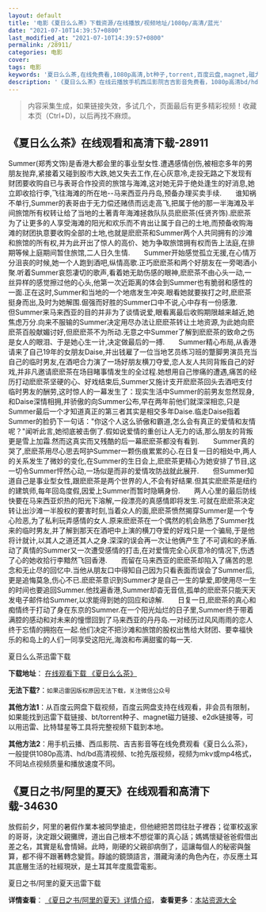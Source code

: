 ```yaml
---
layout: default
title: '电影《夏日么么茶》下载资源/在线播放/视频地址/1080p/高清/蓝光'
date: "2021-07-10T14:39:57+0800"
last_modified_at: "2021-07-10T14:39:57+0800"
permalink: /28911/
categories: 电影
cover:
tags: 电影
keywords: '夏日么么茶,在线免费看,1080p高清,bt种子,torrent,百度云盘,magnet,磁力链,迅雷下载资源'
description: '《夏日么么茶》在线云播放手机西瓜影院吉吉影音免费看，1080p高清bd/hd未删减完整版和tc抢先枪版，mkv/mp4格式，附带bt/torrent种子、magnet/磁力链、百度云盘、网盘资源迅雷下载链接'
---
```


>内容采集生成，如果链接失效，多试几个，页面最后有更多精彩视频！收藏本页（Ctrl+D)，以后再找不麻烦。


## 《夏日么么茶》在线观看和高清下载-28911

Summer(郑秀文饰)是香港大都会里的事业型女性.遭遇感情创伤,被相恋多年的男朋友抛弃,紧接着又碰到股市大跌,她又失去工作,在心灰意冷,走投无路之下发现有财团要收购自已与表哥合作投资的旅馆与海滩,这对她无异于绝处逢生的好消息,她立即收拾行李,飞往海滩的所在地--马来西亚丹丹岛,预备办理买卖手续.　　谁知祸不单行,Summer的表哥由于无力偿还赌债而远走高飞,把属于他的那一半海滩及半间旅馆所有权转让给了当地的土著青年海滩拯救队队员麽麽茶(任贤齐饰).麽麽茶为了让更多的人享受海滩的阳光和欢乐而不肯出让属于自己的土地,而预备收购海滩的财团执意要收购全部的土地,也就是麽麽茶和Summer两个人共同拥有的沙滩和旅馆的所有权,并为此开出了惊人的高价、她为争取旅馆拥有权而告上法庭,在排期等候上庭期间暂住旅馆,二人日久生情.　　Summer开始感觉孤立无援,在心情万分沮丧的时候,她一个人跑到酒吧,纵情高歌.正巧麽麽茶和两个好朋友在一旁喝酒小聚.听着Summer哀怨凄切的歌声,看着她无助伤感的眼神,麽麽茶不由心头一动,一丝异样的感觉擦过他的心头,他第一次近距离的体会到Summer也有脆弱和感性的一面.正在这时,Summer和当地的一个地痞发生冲突.眼看她就要挨打之时,麽麽茶挺身而出,及时为她解围.倔强而好胜的Summer口中不说,心中存有一份感激.　　但Summer来马来西亚的目的并非为了谈情说爱,眼看离最后收购期限越来越近,她焦虑万分.向来不服输的Summer决定用尽办法让麽麽茶转让土地资源,为此她向麽麽茶百般献媚讨好,但麽麽茶不为所动.无意之中Summer了解到麽麽茶的致命之伤是女人的眼泪、于是她心生一计,决定做最后的一搏.　　Summer精心布局,从香港请来了自己19年的女朋友Daise,并出钱雇了一位当地艺员练习班的蹩脚男演员充当自己的临时男友,在酒吧合力演了一场好朋友横刀夺爱,恋人友人共同背叛自己的好戏,并非凡邀请麽麽茶在场目睹事情发生的全过程.她想用自己惨痛的遭遇,痛苦的经历打动麽麽茶坚硬的心、好戏结束后,Summer又施计支开麽麽茶回头去酒吧支付临时男友的酬劳,这时惊人的一幕发生了：现实生活中Summer的前男友忽然现身,和Daise深情相拥,并骄傲的向Summer公布,早在两年前他们就深深相恋,只是Summer最后一个才知道真正的第三者其实是相交多年Daise.临走Daise指着Summer的脸扔下一句话："你这个人这么骄傲和霸道,怎么会有真正的爱情和友情呢？"闻听此言,她彻底被击倒了.假如说爱情的重创让人无力的话,那么朋友的背叛更是雪上加霜.然而这真实而又残酷的后一幕麽麽茶都没有看到.　　Summer真的哭了,麽麽茶用尽心思去呵护Summer一颗伤痕累累的心.在日复一日的相处中,两人的关系发生了微妙的变化,在Summer的生日会上,麽麽茶更精心为她安排了节目,这一切令Summer怦然心动,一场似是而非的爱情攻防战就此展开.　　但Summer知道自己是事业型女性,跟麽麽茶是两个世界的人,不会有好结果.但其实麽麽茶是纽约的建筑师,每年回岛度假,因爱上Summer而暂时隐瞒身份.　　两人心里的最后防线快要在马来西亚炽热的阳光下溶解,一段漂亮的真感情即将发生.可就在麽麽茶决定转让出沙滩一半股权的要害时刻,当着众人的面,麽麽茶愤然揭穿Summer是一个专心险恶,为了私利玩弄感情的女人.原来麽麽茶在一个偶然的机会熟悉了Summer找来的临时男友,并了解到那天在酒吧中上演的横刀夺爱的好戏只是一个骗局,于是他将计就计,以其人之道还其人之身.深深的误会再一次让他俩产生了不可调和的矛盾.　　动了真情的Summer又一次遭受感情的打击,在对爱惰完全心灰意冷的情况下,伤透了心的她收拾行李黯然飞回香港.　　而留在马来西亚的麽麽茶却陷入了痛苦的思念和无止尽的回忆中.当他从朋友口中得知自己因为只看表面而误会了Summer后,更是追悔莫急,伤心不已.麽麽茶意识到Summer才是自己一生的挚爱,即使用尽一生的时间也要追回Summer.他找遍香港,Summer却杳无音信,孤单的麽麽茶只能天天发电子邮件给Summer,以求能得到她的回应和谅解.　　日复一日,麽麽茶的真心和痴情终于打动了身在东京的Summer.在一个阳光灿烂的日子里,Summer终于带着满腔的感动和对未来的憧憬回到了马来西亚的丹丹岛.一对经历过风风雨雨的恋人终于忘情的拥抱在一起.他们决定不把沙滩和旅馆的股权出售给大财团、要幸福快乐的和岛上的人们一同享受这阳光,海浪和布满甜蜜的每一天.


夏日么么茶迅雷下载

**下载地址**： [在线观看下载 《夏日么么茶》](https://www.993dy.com//vod-detail-id-19676.html) 


**无法下载?**：`如果迅雷因版权原因无法下载，关注微信公众号 `

**其他方法1**：从百度云网盘下载视频，百度云网盘支持在线观看，非会员有限制，如果能找到迅雷下载链接、bt/torrent种子、magnet磁力链接、e2dk链接等，可以用迅雷、比特彗星等工具将完整视频下载到本地。

**其他方法2**：用手机云播、西瓜影院、吉吉影音等在线免费观看《夏日么么茶》，一般提供1080p高清、hd/bd高清视频、tc抢先版视频，视频为mkv或mp4格式，不同站点视频质量和播放速度不同。


## 《夏日之书/阿里的夏天》在线观看和高清下载-34630

放假前夕，阿里的暑假作業本被同學搶走，但他總把苦悶往肚子裡吞；從軍校返家的哥哥，決定跟父親攤牌，道出自己根本不想從軍的真心話；媽媽懷疑爸爸假借出差之名，其實是私會情婦。此時，剛硬的父親卻病倒了，這讓每個人的秘密與盤算，都不得不跟著轉念變質。靜謐的鏡頭語言，潛藏洶湧的角色內在，亦反應土耳其底層生活的社經現狀，是土耳其年度風雲電影。


夏日之书/阿里的夏天迅雷下载

**详情查看**： [《夏日之书/阿里的夏天》详情介绍](/movie/34630/)， **查看更多**：[本站资源大全](/movie/t/all/)

